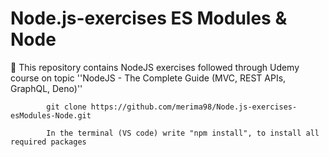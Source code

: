 # Node.js-exercises ES Modules & Node

📝 This repository contains NodeJS exercises followed through Udemy course on topic ''NodeJS - The Complete Guide (MVC, REST APIs, GraphQL, Deno)''


			git clone https://github.com/merima98/Node.js-exercises-esModules-Node.git
			
			In the terminal (VS code) write "npm install", to install all required packages